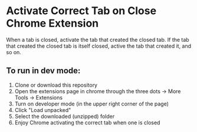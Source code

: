 # Activate Correct Tab on Close Chrome Extension

When a tab is closed, activate the tab that created the closed tab. If the tab that created the closed tab is itself closed, active the tab that created it, and so on.

## To run in dev mode:

1. Clone or download this repository
1. Open the extensions page in chrome through the three dots -> More Tools -> Extensions
1. Turn on developer mode (in the upper right corner of the page)
1. Click "Load unpacked"
1. Select the downloaded (unzipped) folder
1. Enjoy Chrome activating the correct tab when one is closed
